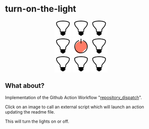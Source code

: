 # turn-on-the-light

<div align="center">
  <a href='https://noweh.000webhostapp.com/github_push_repository.php'><img src="https://raw.githubusercontent.com/noweh/turn-on-the-light/master/assets/bulb-off.png" alt="Bulb OFF" height="56"/></a>
  <a href='https://noweh.000webhostapp.com/github-push-repository.php'><img src="https://raw.githubusercontent.com/noweh/turn-on-the-light/master/assets/bulb-off.png" alt="Bulb OFF" height="56"/></a>
  <a href='https://noweh.000webhostapp.com/github-push-repository.php'><img src="https://raw.githubusercontent.com/noweh/turn-on-the-light/master/assets/bulb-off.png" alt="Bulb OFF" height="56"/></a>
</div>
<div align="center">
  <a href='https://noweh.000webhostapp.com/github-push-repository.php'><img src="https://raw.githubusercontent.com/noweh/turn-on-the-light/master/assets/bulb-off.png" alt="Bulb OFF" height="56"/></a>
  <a href="https://noweh.000webhostapp.com/github-push-repository.php"><img src="https://raw.githubusercontent.com/noweh/turn-on-the-light/master/assets/power-off.png" alt="Power OFF" height="56"/></a>
  <a href='https://noweh.000webhostapp.com/github-push-repository.php'><img src="https://raw.githubusercontent.com/noweh/turn-on-the-light/master/assets/bulb-off.png" alt="Bulb OFF" height="56"/></a>
</div>
<div align="center">
  <a href='https://noweh.000webhostapp.com/github-push-repository.php'><img src="https://raw.githubusercontent.com/noweh/turn-on-the-light/master/assets/bulb-off.png" alt="Bulb OFF" height="56"/></a>
  <a href='https://noweh.000webhostapp.com/github-push-repository.php'><img src="https://raw.githubusercontent.com/noweh/turn-on-the-light/master/assets/bulb-off.png" alt="Bulb OFF" height="56"/></a>
  <a href='https://noweh.000webhostapp.com/github-push-repository.php'><img src="https://raw.githubusercontent.com/noweh/turn-on-the-light/master/assets/bulb-off.png" alt="Bulb OFF" height="56"/></a>
</div>

## What about?

Implementation of the Github Action Workflow "[repository_dispatch](https://github.com/marketplace/actions/repository-dispatch)".

Click on an image to call an external script which will launch an action updating the readme file.

This will turn the lights on or off.
